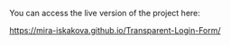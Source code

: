 You can access the live version of the project here:

https://mira-iskakova.github.io/Transparent-Login-Form/
